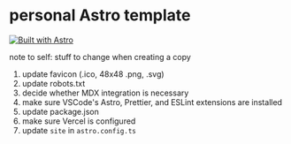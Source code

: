 # personal Astro template

[![Built with Astro](https://astro.badg.es/v2/built-with-astro/tiny.svg)](https://astro.build)

note to self: stuff to change when creating a copy

1. update favicon (.ico, 48x48 .png, .svg)
2. update robots.txt
3. decide whether MDX integration is necessary
4. make sure VSCode's Astro, Prettier, and ESLint extensions are installed
5. update package.json
6. make sure Vercel is configured
7. update `site` in `astro.config.ts`